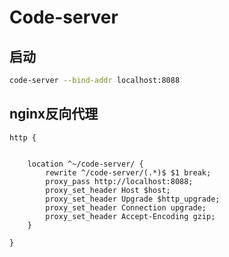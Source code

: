 # Code-server



## 启动

```sh
code-server --bind-addr localhost:8088
```



## nginx反向代理



```nginx
http {
    
    
    location ^~/code-server/ {
        rewrite ^/code-server/(.*)$ $1 break;
        proxy_pass http://localhost:8088;
        proxy_set_header Host $host;
        proxy_set_header Upgrade $http_upgrade;
        proxy_set_header Connection upgrade;
        proxy_set_header Accept-Encoding gzip;
    }
    
}
```

